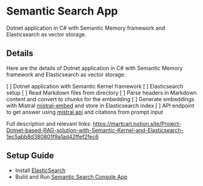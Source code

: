 # Semantic Search App

Dotnet application in C# with Semantic Memory framework and Elasticsearch as vector storage.

## Details

Here are the details of Dotnet application in C# with Semantic Memory framework and Elasticsearch as vector storage:

[ ] Dotnet application with Semantic Kernel framework
[ ] Elasticsearch setup
[ ] Read Markdown files from directory
[ ] Parse headers in Markdown content and convert to chunks for the embedding
[ ] Generate embeddings with Mistral [mistral-embed](https://docs.mistral.ai/capabilities/embeddings/) and store in Elasticsearch index
[ ] API endpoint to get answer using [mistral api](https://api.mistral.ai/v1) and citations from prompt input

Full description and relevant links:
https://martcarl.notion.site/Project-Dotnet-based-RAG-solution-with-Semantic-Kernel-and-Elasticsearch-1ec5abb8d380801f9a1ad42ffef2fec6

## Setup Guide

- Install [ElasticSearch](./ElasticSearch/README.md)
- Build and Run [Semantic Search Console App](./Rag.SemanticKernel.App/Program.cs)
